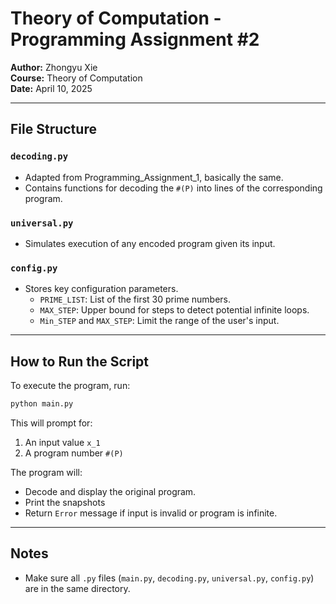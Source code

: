 # Theory of Computation - Programming Assignment #2

**Author:** Zhongyu Xie  
**Course:** Theory of Computation  
**Date:** April 10, 2025

---

## File Structure

### `decoding.py`
- Adapted from Programming_Assignment_1, basically the same.
- Contains functions for decoding the `#(P)` into lines of the corresponding program.

### `universal.py`
- Simulates execution of any encoded program given its input.

### `config.py`
- Stores key configuration parameters.
    - `PRIME_LIST`: List of the first 30 prime numbers.
    - `MAX_STEP`: Upper bound for steps to detect potential infinite loops.
    - `Min_STEP` and `MAX_STEP`: Limit the range of the user's input.

---

## How to Run the Script

To execute the program, run:

```bash
python main.py
```

This will prompt for:
1. An input value `x_1`
2. A program number `#(P)`

The program will:
- Decode and display the original program.
- Print the snapshots
- Return `Error` message if input is invalid or program is infinite.

---

## Notes
- Make sure all `.py` files (`main.py`, `decoding.py`, `universal.py`, `config.py`) are in the same directory.

